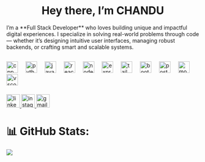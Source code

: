 <h1 align="center">Hey there, I’m CHANDU</h1>
I’m a **Full Stack Developer** who loves building unique and impactful digital experiences. I specialize in solving real-world problems through code — whether it’s designing intuitive user interfaces, managing robust backends, or crafting smart and scalable systems.


##
<div align="left">
  <img src="https://cdn.jsdelivr.net/gh/devicons/devicon@latest/icons/cplusplus/cplusplus-plain.svg" height="30" width="30" alt="cpp logo"/>
  <img width="12" />
  <img src="https://cdn.jsdelivr.net/gh/devicons/devicon/icons/python/python-original.svg" height="30" width="30" alt="python logo"  />
  <img width="12" />
  <img src="https://cdn.jsdelivr.net/gh/devicons/devicon/icons/javascript/javascript-original.svg" height="30" width="30" alt="javascript logo"  />
  <img width="12" />
  <img src="https://cdn.jsdelivr.net/gh/devicons/devicon/icons/react/react-original.svg" height="30" width="30" alt="react logo"  />
  <img width="12" />
  <img src="https://skillicons.dev/icons?i=nodejs" height="30" width="30" alt="nodejs logo"  />
  <img width="12" />
  <img src="https://skillicons.dev/icons?i=express" height="30" width="30" alt="express logo"  />
  <img width="12" />
  <img src="https://skillicons.dev/icons?i=tailwind" height="30" width="30" alt="tailwindcss logo"  />
  <img width="12" />
  <img src="https://skillicons.dev/icons?i=bootstrap" height="30" width="30" alt="bootstrap logo"  />
  <img width="12" />
  <img src="https://skillicons.dev/icons?i=postgres" height="30" width="30" alt="postgresql logo"  />
  <img width="12" />
  <img src="https://skillicons.dev/icons?i=mongodb" height="30" width="30" alt="mongodb logo"  />
  <img width="12" />
  <img src="https://skillicons.dev/icons?i=vscode" height="30" width="30" alt="vscode logo"  />
</div>

###

<div align="left">
  <a href="https://www.linkedin.com/in/chandu-tiruvayeepati-44b518286" target="_blank">
    <img src="https://img.shields.io/static/v1?message=LinkedIn&logo=linkedin&label=&color=0077B5&logoColor=white&labelColor=&style=for-the-badge" height="35" alt="linkedin logo"  />
  </a>
  <a href="https://www.instagram.com/chandu_.7" target="_blank">
    <img src="https://img.shields.io/static/v1?message=Instagram&logo=instagram&label=&color=E4405F&logoColor=white&labelColor=&style=for-the-badge" height="35" alt="instagram logo"  />
  </a>
  <a href="mailto:chandu.hns7@gmail.com" target="_blank">
    <img src="https://img.shields.io/static/v1?message=Gmail&logo=gmail&label=&color=D14836&logoColor=white&labelColor=&style=for-the-badge" height="35" alt="gmail logo"  />
  </a>
</div>

###

# 📊 GitHub Stats:
![](https://github-readme-stats.vercel.app/api/top-langs/?username=Chandu-71&theme=holi&hide_border=false&include_all_commits=true&count_private=true&layout=compact)

<!-- Proudly created with GPRM ( https://gprm.itsvg.in ) -->
